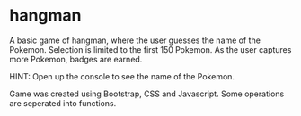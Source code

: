 # hangman

A basic game of hangman, where the user guesses the name of the Pokemon. Selection is limited to the first 150 Pokemon. As the user captures more Pokemon, badges are earned. 

HINT: Open up the console to see the name of the Pokemon. 

Game was created using Bootstrap, CSS and Javascript. Some operations are seperated into functions. 
